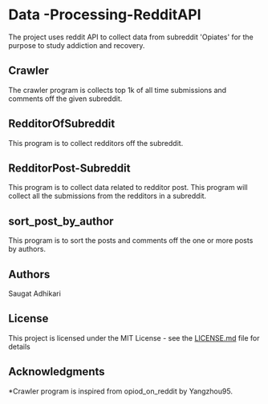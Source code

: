 # Data -Processing-RedditAPI

The project uses reddit API to collect data from subreddit 'Opiates' for the purpose to study addiction and recovery.

## Crawler

The crawler program is collects top 1k of all time submissions and comments off the given subreddit.

## RedditorOfSubreddit

This program is to collect redditors off the subreddit.

## RedditorPost-Subreddit

This program is to collect data related to redditor post. This program will collect all the submissions from the redditors in a subreddit.

## sort_post_by_author

This program is to sort the posts and comments off the one or more posts by authors.

## Authors

Saugat Adhikari

## License

This project is licensed under the MIT License - see the [LICENSE.md](LICENSE.md) file for details

## Acknowledgments

*Crawler program is inspired from opiod_on_reddit by Yangzhou95.
